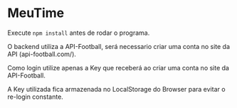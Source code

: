 # MeuTime

Execute `npm install` antes de rodar o programa.

O backend utiliza a API-Football, será necessario criar uma conta no site da API (api-football.com/).

Como login utilize apenas a Key que receberá ao criar uma conta no site da API-Football.

A Key utilizada fica armazenada no LocalStorage do Browser para evitar o re-login constante.
